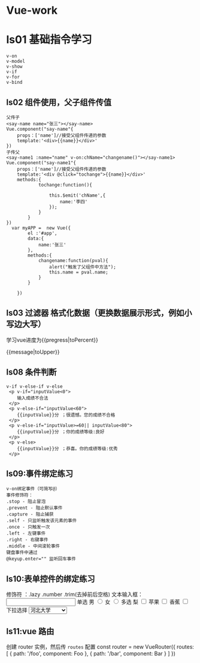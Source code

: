 # Vue-work
# ls01 基础指令学习
    v-on 
    v-model
    v-show
    v-if
    v-for
    v-bind
## ls02 组件使用，父子组件传值
    父传子
    <say-name name="张三"></say-name>
    Vue.component("say-name"{
        props：['name']//接受父组件传递的参数
        template:'<div>{{name}}</div>'
    })
    子传父
    <say-name1 :name="name" v-on:chName="changename()"></say-name1>
    Vue.component("say-name1"{
        props：['name']//接受父组件传递的参数
        template:'<div @click="tochange">{{name}}</div>'
        methods:{
                tochange:function(){
                    
                    this.$emit('chName',{
                        name:'李四'
                    });
                }
            }
    })
      var myAPP =  new Vue({
            el :'#app',
            data:{
                name:'张三'
            },
            methods:{
                changename:function(pval){
                    alert("触发了父组件中方法");
                    this.name = pval.name;
                }
            }

        })

## ls03 过滤器 格式化数据（更换数据展示形式，例如小写边大写）
   <div id="app">
        <p>学习vue进度为{{pregress|toPercent}}</p>
        <p>{{message|toUpper}}</p>
    </div>
    <script>
        var myapp = new Vue({
            el:'#app',
            data:{
                pregress:0.3,
                message : "my name is aa"
            },
            filters: {
                toUpper:function(value){
                    return value.toUpperCase();
                },
                toPercent:function(value){
                    return value*100 +'%';

                }
            }
        })
    </script>
## ls05watch侦听属性
    watch  来响应数据的变化。
## ls04 ls06computed计算属性
    computed 根据依赖于元数据得到新数据，数据是有其他数据计算得来的，可以使用缓存
    计算属性发生重新赋值后 触发set方法，在set方法中 可以更新元数据。
     computed:{
                priceofTax:{
                    get:function(){
                        return this.price*1.8;
                    },
                    set:function(value){
                        this.price = value/1.8
                    }
                },
           },
## ls07样式绑定
   class绑定
   <div v-bind:class="{ 'active': isActive }"></div>
   绑定class对象
   <div v-bind:class="allstyle"></div>
   数组
    <div v-bind:class="[style1,style2]"></div>
    <script>
        new Vue({
        el: '#app',
        data: {
            isActive: true,
            allStyle:{
                toRed:true,
                toBig:true
            },
            style1:toGreen,
            style2:tosmall
        }
        })
    </script>

## ls08 条件判断
    v-if v-else-if v-else
     <p v-if="inputValue<0">
        输入成绩不合法
     </p>
     <p v-else-if="inputValue<60">
        {{inputValue}}分 ；很遗憾。您的成绩不合格
     </p>
     <p v-else-if="inputValue>=60|| inputValue<80">
        {{inputValue}}分 ；你的成绩等级:良好
     </p>
     <p v-else>
        {{inputValue}}分 ；恭喜。你的成绩等级:优秀
     </p>

## ls09:事件绑定练习
    v-on绑定事件（可简写@）
    事件修饰符：
    .stop - 阻止冒泡
    .prevent - 阻止默认事件
    .capture - 阻止捕获
    .self - 只监听触发该元素的事件
    .once - 只触发一次
    .left - 左键事件
    .right - 右键事件
    .middle - 中间滚轮事件
    键盘事件中通过
    @keyup.enter="" 监听回车事件
## ls10:表单控件的绑定练习
  修饰符 ：.lazy .number .trim(去掉前后空格)
    文本输入框： 
        <input type="text" id="username" v-model.lazy="user_input"/>
    单选 
        <label for="male">男</label>
        <input type="radio" id="male" name="男" value="男" v-model="sexData">
        <label for="famal">女</label>
        <input type="radio" id="famal" name="女" value="女"  v-model="sexData">
    多选
        <label for="peach">梨</label>
        <input type="checkbox" id="peach" name="梨" value="梨" v-model="foot_input">
        <label for="apple">苹果</label>
        <input type="checkbox" id="apple" name="苹果" value="苹果"  v-model="foot_input">
        <label for="bannan">香蕉</label>
        <input type="checkbox" id="bannan" name="香蕉" value="香蕉" v-model="foot_input">
    下拉选择
        <select name="school" id="school" v-model="school">
            <option value="河北大学">河北大学</option>
            <option value="河北医科大学">河北医科大学</option>
            <option value="河北师范大学">河北师范大学</option>
        </select>
## ls11:vue 路由
创建 router 实例，然后传 `routes` 配置
const router = new VueRouter({
  routes:[
  { path: '/foo', component: Foo },
  { path: '/bar', component: Bar }
]
})